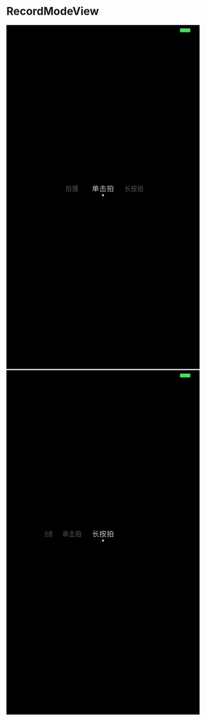 # RecordModeView
![](https://github.com/biloba123/RecordModeView/blob/master/ScreenShot/Simulator%20Screen%20Shot%20-%20iPhone%208%20-%202018-10-11%20at%2015.19.54.png)
![](https://github.com/biloba123/RecordModeView/blob/master/ScreenShot/Simulator%20Screen%20Shot%20-%20iPhone%208%20-%202018-10-11%20at%2015.20.11.png)
